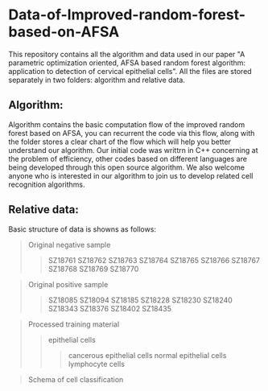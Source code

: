 Data-of-Improved-random-forest-based-on-AFSA
==
This repository contains all the algorithm and data used in our paper "A parametric optimization oriented, AFSA based random forest algorithm: application to detection of cervical epithelial cells". All the files are stored separately in two folders: algorithm and relative data.

Algorithm:
----
Algorithm contains the basic computation flow of the improved random forest based on AFSA, you can recurrent the code via this flow, along with the folder stores a clear chart of the flow which will help you better understand our algorithm. Our initial code was writtrn in C++ concerning at the problem of efficiency, other codes based on different languages are being developed through this open source algorithm. We also welcome anyone who is interested in our algorithm to join us to develop related cell recognition algorithms.

Relative data:
----
Basic structure of data is showns as follows:
>Original negative sample
>>SZ18761
>>SZ18762
>>SZ18763
>>SZ18764
>>SZ18765
>>SZ18766
>>SZ18767
>>SZ18768
>>SZ18769
>>SZ18770

>Original positive sample
>>SZ18085
>>SZ18094
>>SZ18185
>>SZ18228
>>SZ18230
>>SZ18240
>>SZ18343
>>SZ18376
>>SZ18402
>>SZ18435

>Processed training material
>>epithelial cells
>>>cancerous epithelial cells
>>>normal epithelial cells
>>lymphocyte cells

>Schema of cell classification
